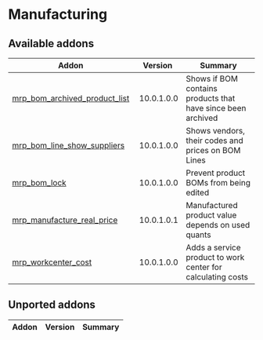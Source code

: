 Manufacturing
=============

[//]: # (addons)

Available addons
----------------
**Addon** | **Version** | **Summary**
--- | --- | ---
[mrp_bom_archived_product_list](mrp_bom_archived_product_list/) | 10.0.1.0.0 | Shows if BOM contains products that have since been archived
[mrp_bom_line_show_suppliers](mrp_bom_line_show_suppliers/) | 10.0.1.0.0 | Shows vendors, their codes and prices on BOM Lines
[mrp_bom_lock](mrp_bom_lock/) | 10.0.1.0.0 | Prevent product BOMs from being edited
[mrp_manufacture_real_price](mrp_manufacture_real_price/) | 10.0.1.0.1 | Manufactured product value depends on used quants
[mrp_workcenter_cost](mrp_workcenter_cost/) | 10.0.1.0.0 | Adds a service product to work center for calculating costs

Unported addons
----------------
**Addon** | **Version** | **Summary**
--- | --- | ---
